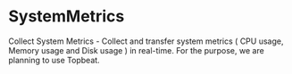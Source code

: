 # SystemMetrics
Collect System Metrics - Collect and transfer system metrics ( CPU usage, Memory usage and Disk usage ) in real-time.   For the purpose, we are planning to use Topbeat.
